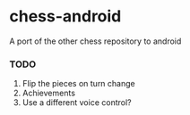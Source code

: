 # chess-android
A port of the other chess repository to android

### TODO
1. Flip the pieces on turn change
2. Achievements
3. Use a different voice control?

